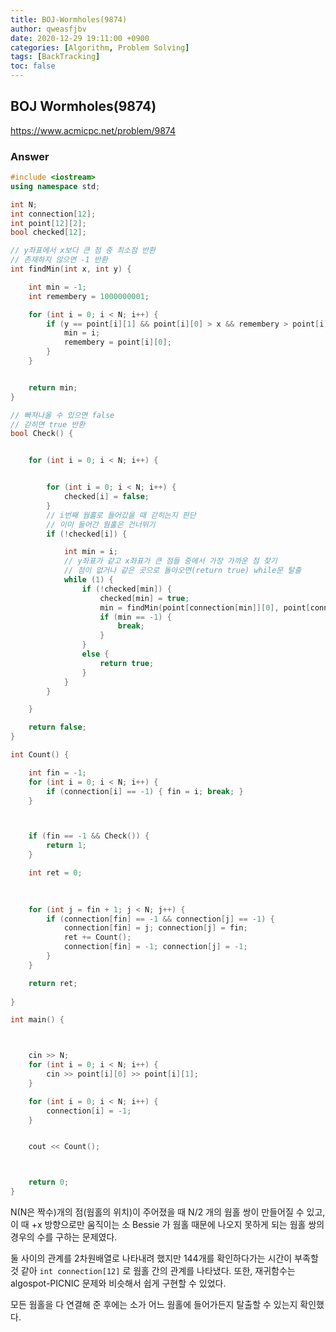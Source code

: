 ```yaml
---
title: BOJ-Wormholes(9874)
author: qweasfjbv
date: 2020-12-29 19:11:00 +0900
categories: [Algorithm, Problem Solving]
tags: [BackTracking]
toc: false
---
```


## BOJ Wormholes(9874)

<https://www.acmicpc.net/problem/9874>

### Answer

```cpp
#include <iostream>
using namespace std;

int N;
int connection[12];
int point[12][2];
bool checked[12];

// y좌표에서 x보다 큰 점 중 최소점 반환
// 존재하지 않으면 -1 반환
int findMin(int x, int y) {

	int min = -1;
	int remembery = 1000000001;

	for (int i = 0; i < N; i++) {
		if (y == point[i][1] && point[i][0] > x && remembery > point[i][0]) {
			min = i;
			remembery = point[i][0];
		}
	}


	return min;
}

// 빠져나올 수 있으면 false
// 갇히면 true 반환
bool Check() {


	for (int i = 0; i < N; i++) {


		for (int i = 0; i < N; i++) {
			checked[i] = false;
		}
		// i번째 웜홀로 들어갔을 때 갇히는지 판단
		// 이미 들어간 웜홀은 건너뛰기
		if (!checked[i]) {

			int min = i;
			// y좌표가 같고 x좌표가 큰 점들 중에서 가장 가까운 점 찾기
			// 점이 없거나 같은 곳으로 돌아오면(return true) while문 탈출
			while (1) { 
				if (!checked[min]) {
					checked[min] = true;
					min = findMin(point[connection[min]][0], point[connection[min]][1]);
					if (min == -1) {
						break;
					}
				}
				else {
					return true;
				}
			}
		}

	}

	return false;
}

int Count() {

	int fin = -1;
	for (int i = 0; i < N; i++) {
		if (connection[i] == -1) { fin = i; break; }
	}



	if (fin == -1 && Check()) {
		return 1;
	}

	int ret = 0;
	
	

	for (int j = fin + 1; j < N; j++) {
		if (connection[fin] == -1 && connection[j] == -1) {
			connection[fin] = j; connection[j] = fin;
			ret += Count();
			connection[fin] = -1; connection[j] = -1;
		}
	}

	return ret;
	
}

int main() {



	cin >> N;
	for (int i = 0; i < N; i++) {
		cin >> point[i][0] >> point[i][1];
	}

	for (int i = 0; i < N; i++) {
		connection[i] = -1;
	}


	cout << Count();



	return 0;
}
```

N(N은 짝수)개의 점(웜홀의 위치)이 주어졌을 때 N/2 개의 웜홀 쌍이 만들어질 수 있고, 이 때 +x 방향으로만 움직이는 소 Bessie 가 웜홀 때문에 나오지 못하게 되는 웜홀 쌍의 경우의 수를 구하는 문제였다.

둘 사이의 관계를 2차원배열로 나타내려 했지만 144개를 확인하다가는 시간이 부족할 것 같아 `int connection[12]` 로 웜홀 간의 관계를 나타냈다. 또한, 재귀함수는 algospot-PICNIC 문제와 비슷해서 쉽게 구현할 수 있었다.

모든 웜홀을 다 연결해 준 후에는 소가 어느 웜홀에 들어가든지 탈출할 수 있는지 확인했다.